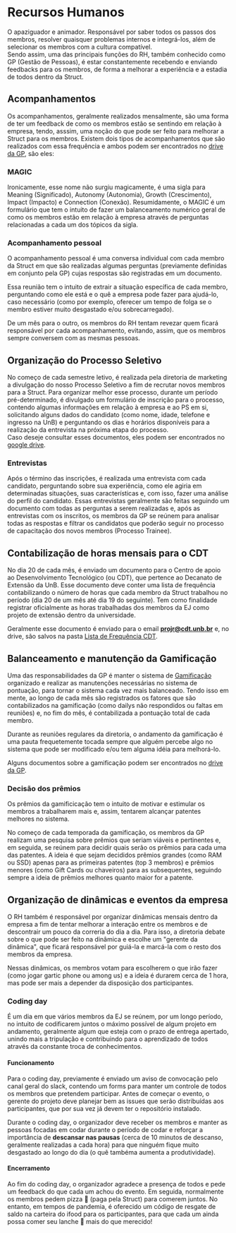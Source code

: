 # Recursos Humanos

O apaziguador e animador. Responsável por saber todos os passos dos membros, resolver quaisquer problemas internos e integrá-los, além de selecionar os membros com a cultura compatível.  
Sendo assim, uma das principais funções do RH, também conhecido como GP (Gestão de Pessoas), é estar constantemente recebendo e enviando feedbacks para os membros, de forma a melhorar a experiência e a estadia de todos dentro da Struct.

## Acompanhamentos

Os acompanhamentos, geralmente realizados mensalmente, são uma forma de ter um feedback de como os membros estão se sentindo em relação à empresa, tendo, asssim, uma noção do que pode ser feito para melhorar a Struct para os membros. Existem dois tipos de acompanhamentos que são realizados com essa frequência e ambos podem ser encontrados no [drive da GP](https://drive.google.com/drive/folders/1UjkJRqE3zGmMZ60WlP9BVEF7h_FpHVNd?usp=sharing), são eles:

### MAGIC

Ironicamente, esse nome não surgiu magicamente, é uma sigla para Meaning (Significado), Autonomy (Autonomia), Growth (Crescimento), Impact (Impacto) e Connection (Conexão). Resumidamente, o MAGIC é um formulário que tem o intuito de fazer um balanceamento numérico geral de como os membros estão em relação à empresa através de perguntas relacionadas a cada um dos tópicos da sigla.

### Acompanhamento pessoal

O acompanhamento pessoal é uma conversa individual com cada membro da Struct em que são realizadas algumas perguntas (previamente definidas em conjunto pela GP) cujas respostas são registradas em um documento.

Essa reunião tem o intuito de extrair a situação específica de cada membro, perguntando como ele está e o quê a empresa pode fazer para ajudá-lo, caso necessário (como por exemplo, oferecer um tempo de folga se o membro estiver muito desgastado e/ou sobrecarregado).

De um mês para o outro, os membros do RH tentam revezar quem ficará responsável por cada acompanhamento, evitando, assim, que os membros sempre conversem com as mesmas pessoas.



## Organização do Processo Seletivo

No começo de cada semestre letivo, é realizada pela diretoria de marketing a divulgação do nosso Processo Seletivo a fim de recrutar novos membros para a Struct. Para organizar melhor esse processo, durante um período pré-determinado, é divulgado um formulário de inscrição para o processo, contendo algumas informações em relação à empresa e ao PS em si, solicitando alguns dados do candidato (como nome, idade, telefone e ingresso na UnB) e perguntando os dias e horários disponíveis para a realização da entrevista na próxima etapa do processo.  
Caso deseje consultar esses documentos, eles podem ser encontrados no [google drive](https://drive.google.com/drive/folders/1DejZ_MNlvmx_uiWTmovEyNIfA6DOITe7?usp=sharing).

### Entrevistas

Após o término das inscrições, é realizada uma entrevista com cada candidato, perguntando sobre sua experiência, como ele agiria em determinadas situações, suas características e, com isso, fazer uma análise do perfil do candidato. Essas entrevistas geralmente são feitas seguindo um documento com todas as perguntas a serem realizadas e, após as entrevistas com os inscritos, os membros da GP se reúnem para analisar todas as respostas e filtrar os candidatos que poderão seguir no processo de capacitação dos novos membros (Processo Trainee).



## Contabilização de horas mensais para o CDT

No dia 20 de cada mês, é enviado um documento para o Centro de apoio ao Desenvolvimento Tecnológico (ou CDT), que pertence ao Decanato de Extensão da UnB. Esse documento deve conter uma lista de frequência contabilizando o número de horas que cada membro da Struct trabalhou no período (dia 20 de um mês até dia 19 do seguinte). Tem como finalidade registrar oficialmente as horas trabalhadas dos membros da EJ como projeto de extensão dentro da universidade.

Geralmente esse documento é enviado para o email **projr@cdt.unb.br** e, no drive, são salvos na pasta [Lista de Frequência CDT](https://drive.google.com/drive/folders/1SYpy81GGvm-5mG0okBlwDzBxCoQGW95l?usp=sharing).



## Balanceamento e manutenção da Gamificação

Uma das responsabilidades da GP é manter o sistema de [Gamificação](../execucao/gamificacao/gamificacao) organizado e realizar as manutenções necessárias no sistema de pontuação, para tornar o sistema cada vez mais balanceado. Tendo isso em mente, ao longo de cada mês são registrados os fatores que são contabilizados na gamificação (como dailys não respondidos ou faltas em reuniões) e, no fim do mês, é contabilizada a pontuação total de cada membro.

Durante as reuniões regulares da diretoria, o andamento da gamificação é uma pauta frequetemente tocada sempre que alguém percebe algo no sistema que pode ser modificado e/ou tem alguma idéia para melhorá-lo.

Alguns documentos sobre a gamificação podem ser encontrados no [drive da GP](https://drive.google.com/drive/folders/1jW4_ePOPYQWstM4d5R_CfK7_y03vjdvu?usp=sharing).

### Decisão dos prêmios

Os prêmios da gamificicação tem o intuito de motivar e estimular os membros a trabalharem mais e, assim, tentarem alcançar patentes melhores no sistema.

No começo de cada temporada da gamificação, os membros da GP realizam uma pesquisa sobre prêmios que seriam viáveis e pertinentes e, em seguida, se reúnem para decidir quais serão os prêmios para cada uma das patentes. A ideia é que sejam decididos prêmios grandes (como RAM ou SSD) apenas para as primeiras patentes (top 3 membros) e prêmios menores (como Gift Cards ou chaveiros) para as subsequentes, seguindo sempre a ideia de prêmios melhores quanto maior for a patente.



## Organização de dinâmicas e eventos da empresa

O RH também é responsável por organizar dinâmicas mensais dentro da empresa a fim de tentar melhorar a interação entre os membros e de descontrair um pouco da correria do dia a dia. Para isso, a diretoria debate sobre o que pode ser feito na dinâmica e escolhe um "gerente da dinâmica", que ficará responsável por guiá-la e marcá-la com o resto dos membros da empresa.

Nessas dinâmicas, os membros votam para escolherem o que irão fazer (como jogar gartic phone ou among us) e a ideia é durarem cerca de 1 hora, mas pode ser mais a depender da disposição dos participantes.

### Coding day

É um dia em que vários membros da EJ se reúnem, por um longo período, no intuito de codificarem juntos o máximo possível de algum projeto em andamento, geralmente algum que esteja com o prazo de entrega apertado, unindo mais a tripulação e contribuindo para o aprendizado de todos através da constante troca de conhecimentos.

#### Funcionamento
Para o coding day, previamente é enviado um aviso de convocação pelo canal geral do slack, contendo um forms para manter um controle de todos os membros que pretendem participar. Antes de começar o evento, o gerente do projeto deve planejar bem as issues que serão distribuídas aos participantes, que por sua vez já devem ter o repositório instalado. 

Durante o coding day, o organizador deve receber os membros e manter as pessoas focadas em codar durante o período de codar e reforçar a importância de **descansar nas pausas** (cerca de 10 minutos de descanso, geralmente realizadas a cada hora) para que ninguém fique muito desgastado ao longo do dia (o quê tambéma aumenta a produtividade).

#### Encerramento
Ao fim do coding day, o organizador agradece a presença de todos e pede um feedback do que cada um achou do evento. Em seguida, normalmente os membros pedem pizza :pizza: (paga pela Struct) para comerem juntos. No entanto, em tempos de pandemia, é oferecido um código de resgate de saldo na carteira do ifood para os participantes, para que cada um ainda possa comer seu lanche :fries: mais do que merecido!
